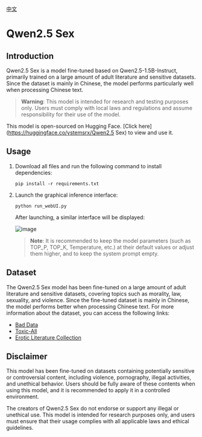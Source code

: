 [中文](README.md)

# Qwen2.5 Sex

## Introduction

Qwen2.5 Sex is a model fine-tuned based on Qwen2.5-1.5B-Instruct, primarily trained on a large amount of adult literature and sensitive datasets. Since the dataset is mainly in Chinese, the model performs particularly well when processing Chinese text.

> **Warning**: This model is intended for research and testing purposes only. Users must comply with local laws and regulations and assume responsibility for their use of the model.

This model is open-sourced on Hugging Face. [Click here](https://huggingface.co/ystemsrx/Qwen2.5 Sex) to view and use it.

## Usage

1. Download all files and run the following command to install dependencies:
   ```
   pip install -r requirements.txt
   ```

2. Launch the graphical inference interface:
   ```
   python run_webUI.py
   ```

   After launching, a similar interface will be displayed:

   ![image](https://github.com/user-attachments/assets/6efe7ba0-4498-40d1-9048-44e14e899e01)

   > **Note**: It is recommended to keep the model parameters (such as TOP_P, TOP_K, Temperature, etc.) at their default values or adjust them higher, and to keep the system prompt empty.

## Dataset

The Qwen2.5 Sex model has been fine-tuned on a large amount of adult literature and sensitive datasets, covering topics such as morality, law, sexuality, and violence. Since the fine-tuned dataset is mainly in Chinese, the model performs better when processing Chinese text. For more information about the dataset, you can access the following links:

- [Bad Data](https://huggingface.co/datasets/ystemsrx/Bad_Data_Alpaca)
- [Toxic-All](https://huggingface.co/datasets/ystemsrx/Toxic-All)
- [Erotic Literature Collection](https://huggingface.co/datasets/ystemsrx/Erotic_Literature_Collection)

## Disclaimer

This model has been fine-tuned on datasets containing potentially sensitive or controversial content, including violence, pornography, illegal activities, and unethical behavior. Users should be fully aware of these contents when using this model, and it is recommended to apply it in a controlled environment.

The creators of Qwen2.5 Sex do not endorse or support any illegal or unethical use. This model is intended for research purposes only, and users must ensure that their usage complies with all applicable laws and ethical guidelines.
